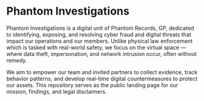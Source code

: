 # Phantom Investigations

Phantom Investigations is a digital unit of Phantom Records, GP, dedicated to identifying, exposing, and resolving cyber fraud and digital threats that impact our operations and our members. Unlike physical law enforcement which is tasked with real-world safety, we focus on the virtual space — where data theft, impersonation, and network intrusion occur, often without remedy.

We aim to empower our team and invited partners to collect evidence, track behavior patterns, and develop real-time digital countermeasures to protect our assets. This repository serves as the public landing page for our mission, findings, and legal disclaimers.
